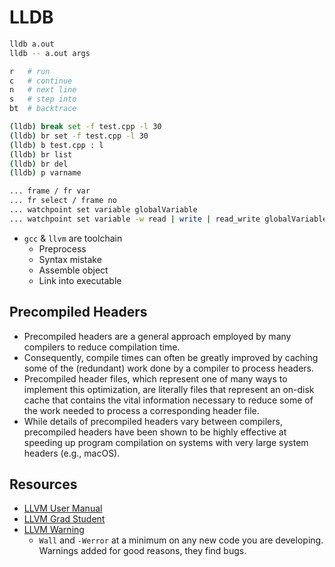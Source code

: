 # LLDB

```bash
lldb a.out
lldb -- a.out args

r   # run
c   # continue
n   # next line
s   # step into
bt  # backtrace

(lldb) break set -f test.cpp -l 30
(lldb) br set -f test.cpp -l 30
(lldb) b test.cpp : l
(lldb) br list
(lldb) br del
(lldb) p varname

... frame / fr var
... fr select / frame no
... watchpoint set variable globalVariable
... watchpoint set variable -w read | write | read_write globalVariable
```

- `gcc` & `llvm` are toolchain
    - Preprocess
    - Syntax mistake
    - Assemble object
    - Link into executable

## Precompiled Headers

- Precompiled headers are a general approach employed by many compilers to reduce compilation time.
- Consequently, compile times can often be greatly improved by caching some of the (redundant) work done by a compiler to process headers. 
- Precompiled header files, which represent one of many ways to implement this optimization, are literally files that represent an on-disk cache that contains the vital information necessary to reduce some of the work needed to process a corresponding header file. 
- While details of precompiled headers vary between compilers, precompiled headers have been shown to be highly effective at speeding up program compilation on systems with very large system headers (e.g., macOS).


## Resources
- [LLVM User Manual](https://clang.llvm.org/docs/UsersManual.html#terminology)
- [LLVM Grad Student](http://www.cs.cornell.edu/~asampson/blog/llvm.html)
- [LLVM Warning](https://softwareengineering.stackexchange.com/questions/122608/clang-warning-flags-for-objective-c-development/124574#124574)
    - `Wall` and `-Werror` at a minimum on any new code you are developing. Warnings added for good reasons, they find bugs.